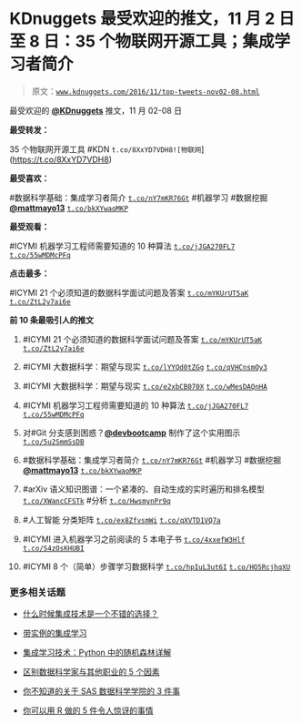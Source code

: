 # KDnuggets 最受欢迎的推文，11 月 2 日至 8 日：35 个物联网开源工具；集成学习者简介

> 原文：[`www.kdnuggets.com/2016/11/top-tweets-nov02-08.html`](https://www.kdnuggets.com/2016/11/top-tweets-nov02-08.html)

最受欢迎的 [**@KDnuggets**](https://twitter.com/KDnuggets) 推文，11 月 02-08 日

**最受转发：**

35 个物联网开源工具 #KDN `t.co/8XxYD7VDH8![物联网`](https://t.co/8XxYD7VDH8)

**最受喜欢：**

#数据科学基础：集成学习者简介 [`t.co/nY7mKR76Gt`](https://t.co/nY7mKR76Gt) #机器学习 #数据挖掘 [**@mattmayo13**](https://twitter.com/mattmayo13) [`t.co/bkXYwaoMKP`](https://t.co/bkXYwaoMKP)

**最受观看：**

#ICYMI 机器学习工程师需要知道的 10 种算法 [`t.co/jJGA270FL7`](https://t.co/jJGA270FL7) [`t.co/55wMDMcPFq`](https://t.co/55wMDMcPFq)

**点击最多：**

#ICYMI 21 个必须知道的数据科学面试问题及答案 [`t.co/mYKUrUT5aK`](https://t.co/mYKUrUT5aK) [`t.co/ZtL2y7ai6e`](https://t.co/ZtL2y7ai6e)

**前 10 条最吸引人的推文**

1.  #ICYMI 21 个必须知道的数据科学面试问题及答案 [`t.co/mYKUrUT5aK`](https://t.co/mYKUrUT5aK) [`t.co/ZtL2y7ai6e`](https://t.co/ZtL2y7ai6e)

1.  #ICYMI 大数据科学：期望与现实 [`t.co/lYYQd0tZGg`](https://t.co/lYYQd0tZGg) [`t.co/qVHCnsmOy3`](https://t.co/qVHCnsmOy3)

1.  #ICYMI 大数据科学：期望与现实 [`t.co/e2xbCB070X`](https://t.co/e2xbCB070X) [`t.co/wMesDAQnHA`](https://t.co/wMesDAQnHA)

1.  #ICYMI 机器学习工程师需要知道的 10 种算法 [`t.co/jJGA270FL7`](https://t.co/jJGA270FL7) [`t.co/55wMDMcPFq`](https://t.co/55wMDMcPFq)

1.  对#Git 分支感到困惑？[**@devbootcamp**](https://twitter.com/devbootcamp) 制作了这个实用图示 [`t.co/5u2SmmSsDB`](https://t.co/5u2SmmSsDB)

1.  #数据科学基础：集成学习者简介 [`t.co/nY7mKR76Gt`](https://t.co/nY7mKR76Gt) #机器学习 #数据挖掘 [**@mattmayo13**](https://twitter.com/mattmayo13) [`t.co/bkXYwaoMKP`](https://t.co/bkXYwaoMKP)

1.  #arXiv 语义知识图谱：一个紧凑的、自动生成的实时遍历和排名模型 [`t.co/XWancCFSTk`](https://t.co/XWancCFSTk) #分析 [`t.co/HwsmynPr9q`](https://t.co/HwsmynPr9q)

1.  #人工智能 分类矩阵 [`t.co/ex8ZfvsmWi`](https://t.co/ex8ZfvsmWi) [`t.co/qXVTD1VQ7a`](https://t.co/qXVTD1VQ7a)

1.  #ICYMI 进入机器学习之前阅读的 5 本电子书 [`t.co/4xxefW3Hlf`](https://t.co/4xxefW3Hlf) [`t.co/S4zOsKHUBI`](https://t.co/S4zOsKHUBI)

1.  #ICYMI 8 个（简单）步骤学习数据科学 [`t.co/hpIuL3ut6I`](https://t.co/hpIuL3ut6I) [`t.co/HO5RcjhqXU`](https://t.co/HO5RcjhqXU)

### 更多相关话题

+   [什么时候集成技术是一个不错的选择？](https://www.kdnuggets.com/2022/07/would-ensemble-techniques-good-choice.html)

+   [带实例的集成学习](https://www.kdnuggets.com/2022/10/ensemble-learning-examples.html)

+   [集成学习技术：Python 中的随机森林详解](https://www.kdnuggets.com/ensemble-learning-techniques-a-walkthrough-with-random-forests-in-python)

+   [区别数据科学家与其他职业的 5 个因素](https://www.kdnuggets.com/2021/11/5-things-set-data-scientist-apart-other-professions.html)

+   [你不知道的关于 SAS 数据科学学院的 3 件事](https://www.kdnuggets.com/2022/07/sas-3-things-didnt-know-sas-academy-data-science.html)

+   [你可以用 R 做的 5 件令人惊讶的事情](https://www.kdnuggets.com/2022/08/5-surprising-things-r.html)
